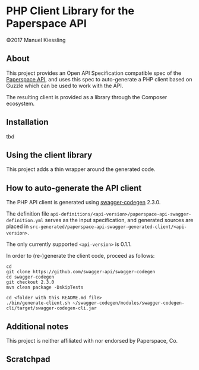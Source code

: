 # PHP Client Library for the Paperspace API

©2017 Manuel Kiessling


## About

This project provides an Open API Specification compatible spec of the
[Paperspace API](https://paperspace.github.io/paperspace-node/index.html), and uses this spec to auto-generate a PHP
client based on Guzzle which can be used to work with the API.

The resulting client is provided as a library through the Composer ecosystem. 


## Installation

tbd


## Using the client library

This project adds a thin wrapper around the generated code.


## How to auto-generate the API client

The PHP API client is generated using [swagger-codegen](https://github.com/swagger-api/swagger-codegen) 2.3.0.

The definition file `api-definitions/<api-version>/paperspace-api-swagger-definition.yml` serves as the input
specification, and generated sources are placed in
`src-generated/paperspace-api-swagger-generated-client/<api-version>`.

The only currently supported `<api-version>` is 0.1.1.

In order to (re-)generate the client code, proceed as follows:

    cd
    git clone https://github.com/swagger-api/swagger-codegen
    cd swagger-codegen
    git checkout 2.3.0
    mvn clean package -DskipTests

    cd <folder with this README.md file>
    ./bin/generate-client.sh ~/swagger-codegen/modules/swagger-codegen-cli/target/swagger-codegen-cli.jar


## Additional notes

This project is neither affiliated with nor endorsed by Paperspace, Co.


## Scratchpad
